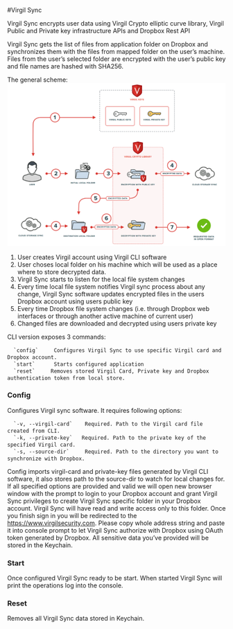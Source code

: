 #Virgil Sync

Virgil Sync encrypts user data using Virgil Crypto elliptic curve library, Virgil Public and Private key infrastructure APIs and Dropbox Rest API

Virgil Sync gets the list of files from application folder on Dropbox and synchronizes them with the files from mapped folder on the user’s machine. Files from the user’s selected folder are encrypted with the user’s public key and file names are hashed with SHA256. 

The general scheme:
![Virgil Sync Process](https://github.com/VirgilSecurity/virgil-sync/blob/master/Setup/virgil-sync-scheme.png "Virgil Sync Process")

1.	User creates Virgil account using Virgil CLI software
2.	User choses local folder on his machine which will be used as a place where to store decrypted data.
3.	Virgil Sync starts to listen for the local file system changes
4.	Every time local file system notifies Virgil sync process about any change, Virgil Sync software updates encrypted files in the users Dropbox account using users public key
5.	Every time Dropbox file system changes (i.e. through Dropbox web interfaces or through another active machine of current user) 
6.	Changed files are downloaded and decrypted using users private key


CLI version exposes 3 commands: 
```
  `config`     Configures Virgil Sync to use specific Virgil card and Dropbox account.
  `start`      Starts configured application
  `reset`     Removes stored Virgil Card, Private key and Dropbox authentication token from local store.
```
### Config

Configures Virgil sync software. It requires following options:
```
  `-v, --virgil-card`    Required. Path to the Virgil card file created from CLI.
  `-k, --private-key`   Required. Path to the private key of the specified Virgil card.
  `-s, --source-dir`     Required. Path to the directory you want to synchronize with Dropbox.
```
Config imports virgil-card and private-key files generated by Virgil CLI software, it also stores path to the source-dir to watch for local changes for. If all specified options are provided and valid we will open new browser window with the prompt to login to your Dropbox  account and grant Virgil Sync privileges to create Virgil Sync specific folder in your Dropbox account. 
Virgil Sync will have read and write access only to this folder.
Once you finish sign in you will be redirected to the https://www.virgilsecurity.com. Please copy whole address string and paste it into console prompt to let Virgil Sync authorize with Dropbox using OAuth token generated by Dropbox.
All sensitive data you’ve provided will be stored in the Keychain.

### Start

Once configured Virgil Sync ready to be start. When started Virgil Sync will print the operations log into the console.

### Reset

Removes all Virgil Sync data stored in Keychain.
